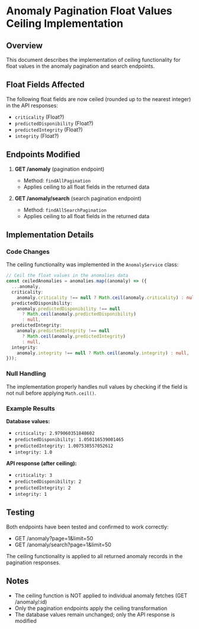 # Anomaly Pagination Float Values Ceiling Implementation

## Overview
This document describes the implementation of ceiling functionality for float values in the anomaly pagination and search endpoints.

## Float Fields Affected
The following float fields are now ceiled (rounded up to the nearest integer) in the API responses:
- `criticality` (Float?)
- `predictedDisponibility` (Float?)
- `predictedIntegrity` (Float?)
- `integrity` (Float?)

## Endpoints Modified
1. **GET /anomaly** (pagination endpoint)
   - Method: `findAllPagination`
   - Applies ceiling to all float fields in the returned data

2. **GET /anomaly/search** (search pagination endpoint)
   - Method: `findAllSearchPagination`
   - Applies ceiling to all float fields in the returned data

## Implementation Details

### Code Changes
The ceiling functionality was implemented in the `AnomalyService` class:

```typescript
// Ceil the float values in the anomalies data
const ceiledAnomalies = anomalies.map((anomaly) => ({
  ...anomaly,
  criticality:
    anomaly.criticality !== null ? Math.ceil(anomaly.criticality) : null,
  predictedDisponibility:
    anomaly.predictedDisponibility !== null
      ? Math.ceil(anomaly.predictedDisponibility)
      : null,
  predictedIntegrity:
    anomaly.predictedIntegrity !== null
      ? Math.ceil(anomaly.predictedIntegrity)
      : null,
  integrity:
    anomaly.integrity !== null ? Math.ceil(anomaly.integrity) : null,
}));
```

### Null Handling
The implementation properly handles null values by checking if the field is not null before applying `Math.ceil()`.

### Example Results
**Database values:**
- `criticality: 2.979060351848602`
- `predictedDisponibility: 1.050116539001465`
- `predictedIntegrity: 1.007538557052612`
- `integrity: 1.0`

**API response (after ceiling):**
- `criticality: 3`
- `predictedDisponibility: 2`
- `predictedIntegrity: 2`
- `integrity: 1`

## Testing
Both endpoints have been tested and confirmed to work correctly:
- GET /anomaly?page=1&limit=50
- GET /anomaly/search?page=1&limit=50

The ceiling functionality is applied to all returned anomaly records in the pagination responses.

## Notes
- The ceiling function is NOT applied to individual anomaly fetches (GET /anomaly/:id)
- Only the pagination endpoints apply the ceiling transformation
- The database values remain unchanged; only the API response is modified
